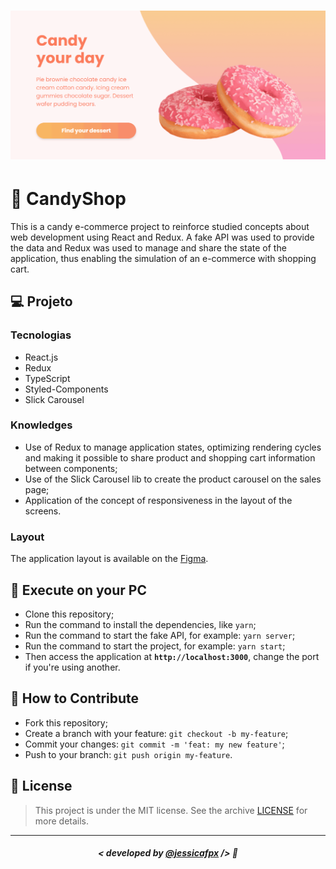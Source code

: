 <h1 align="center">
    <img src="./src/assets/candy.gif" alt="Gif da aplicação"/>
</h1>


# 🍩 CandyShop
This is a candy e-commerce project to reinforce studied concepts about web development using React and Redux.
A fake API was used to provide the data and Redux was used to manage and share the state of the application, thus enabling the simulation of an e-commerce with shopping cart.

## 💻 Projeto

### Tecnologias
- React.js
- Redux
- TypeScript
- Styled-Components
- Slick Carousel
### Knowledges
- Use of Redux to manage application states, optimizing rendering cycles and making it possible to share product and shopping cart information between components;
- Use of the Slick Carousel lib to create the product carousel on the sales page;
- Application of the concept of responsiveness in the layout of the screens.
###  Layout
The application layout is available on the [Figma](https://www.figma.com/file/Y9G7a5bjqqHieZPhKGZeq3/CandyShop?node-id=0%3A1).

## 🔧 Execute on your PC

- Clone this repository;
- Run the command to install the dependencies, like `yarn`;
- Run the command to start the fake API, for example: `yarn server`;
- Run the command to start the project, for example: `yarn start`;
- Then access the application at <strong> `http://localhost:3000`</strong>, change the port if you're using another.

## 🤔 How to Contribute

- Fork this repository;
- Create a branch with your feature: `git checkout -b my-feature`;
- Commit your changes: `git commit -m 'feat: my new feature'`;
- Push to your branch: `git push origin my-feature`.

## 📜 License

> This project is under the MIT license. See the archive [LICENSE](https://github.com/jessicafpx/catalog-redux/blob/main/LICENSE.md) for more details.

---

##### <p align="center"> <strong> < developed by <a href="github.com/jessicafpx"> @jessicafpx</a> /> </strong> 👋
